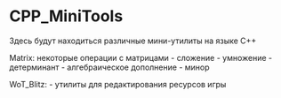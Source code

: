 # CPP_MiniTools
Здесь будут находиться различные мини-утилиты на языке C++

Matrix: некоторые операции с матрицами
    - сложение
    - умножение
    - детерминант
    - алгебраическое дополнение
    - минор

WoT_Blitz:
    - утилиты для редактирования ресурсов игры
